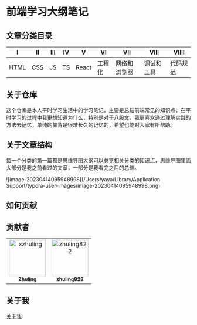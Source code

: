 # 前端学习大纲笔记



## 文章分类目录

| Ⅰ                                                            | Ⅱ                                                            | Ⅲ                                                            | Ⅳ                                                            | Ⅴ                                                            | Ⅵ                                                            | Ⅶ                                                            | Ⅷ                                                            | ⅧI                                        |
| ------------------------------------------------------------ | ------------------------------------------------------------ | ------------------------------------------------------------ | ------------------------------------------------------------ | ------------------------------------------------------------ | ------------------------------------------------------------ | ------------------------------------------------------------ | ------------------------------------------------------------ | ----------------------------------------- |
| [HTML](https://github.com/xzhuling/Front_end_knowledge_outline/blob/main/HTML.md) | [CSS](https://github.com/xzhuling/Front_end_knowledge_outline/blob/main/CSS.md) | [JS](https://github.com/xzhuling/Front_end_knowledge_outline/blob/main/JS.md) | [TS](https://github.com/xzhuling/Front_end_knowledge_outline/blob/main/TS.md) | [React](https://github.com/xzhuling/Front_end_knowledge_outline/blob/main/React.md) | [工程化](https://github.com/xzhuling/Front_end_knowledge_outline/blob/main/Engineering.md) | [网络和浏览器](https://github.com/xzhuling/Front_end_knowledge_outline/blob/main/Brower.md) | [调试和工具](https://github.com/xzhuling/Front_end_knowledge_outline/blob/main/Debug.md) | [代码规范](./BeautifulCode/01编码规范.md) |



## 关于仓库

这个仓库是本人平时学习生活中的学习笔记，主要是总结前端常见的知识点，在平时学习的过程中我更想知道为什么，特别是对于八股文，我更喜欢通过理解实践的方法去记忆，单纯的靠背是很难长久的记忆的，希望也能对大家有所帮助。



## 关于文章结构

每一个分类的第一篇都是思维导图大纲可以总览相关分类的知识点，思维导图里面大部分是我之前看过的文章，一部分是我看完之后的总结。

![image-20230414095948998](/Users/yaya/Library/Application Support/typora-user-images/image-20230414095948998.png)

## 如何贡献



## 贡献者

<!-- readme: collaborators,contributors -start -->
<table>
<tr>
    <td align="center">
        <a href="https://github.com/xzhuling">
            <img src="https://avatars.githubusercontent.com/u/122870379?v=4" width="100;" alt="xzhuling"/>
            <br />
            <sub><b>Zhuling</b></sub>
        </a>
    </td>
    <td align="center">
        <a href="https://github.com/zhuling822">
            <img src="https://avatars.githubusercontent.com/u/108726265?v=4" width="100;" alt="zhuling822"/>
            <br />
            <sub><b>zhuling822</b></sub>
        </a>
    </td></tr>
</table>
<!-- readme: collaborators,contributors -end -->

## 关于我

[关于我](https://github.com/xzhuling)